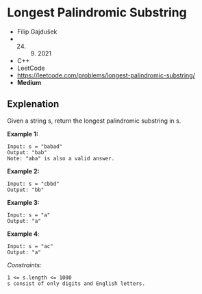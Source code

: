 # Longest Palindromic Substring
- Filip Gajdušek
- 24. 9. 2021
- C++
- LeetCode
- https://leetcode.com/problems/longest-palindromic-substring/
- **Medium**

## Explenation
Given a string s, return the longest palindromic substring in s.

**Example 1:**

	Input: s = "babad"
	Output: "bab"
	Note: "aba" is also a valid answer.

**Example 2:**

	Input: s = "cbbd"
	Output: "bb"

**Example 3:**

	Input: s = "a"
	Output: "a"

**Example 4**:

	Input: s = "ac"
	Output: "a"

 

*Constraints:*

    1 <= s.length <= 1000
    s consist of only digits and English letters.



